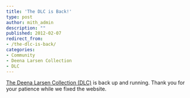 ```yaml
---
title: 'The DLC is Back!'
type: post
author: mith_admin
description: ""
published: 2012-02-07
redirect_from: 
- /the-dlc-is-back/
categories:
- Community
- Deena Larsen Collection
- DLC
---
```

[The Deena Larsen Collection (DLC)](http://mith.umd.edu/larsen/) is back up and running. Thank you for your patience while we fixed the website.
